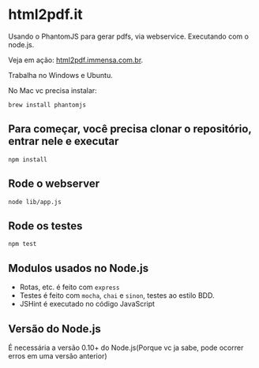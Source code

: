 html2pdf.it
===========
Usando o PhantomJS para gerar pdfs, via webservice. Executando com o node.js.

Veja em ação: [html2pdf.immensa.com.br](http://html2pdf.immensa.com.br/).

Trabalha no Windows e Ubuntu.

No Mac vc precisa instalar:
```
brew install phantomjs
```

Para começar, você precisa clonar o repositório, entrar nele e executar
-----------
```
npm install
```

Rode o webserver
-----------
```
node lib/app.js
```

Rode os testes
-----------
```
npm test
```

Modulos usados no Node.js
----------------
- Rotas, etc. é feito com `express`
- Testes é feito com `mocha`, `chai` e `sinon`, testes ao estilo BDD.
- JSHint é executado no código JavaScript

Versão do Node.js
------------
É necessária a versão 0.10+ do Node.js(Porque vc ja sabe, pode ocorrer erros em uma versão anterior)
